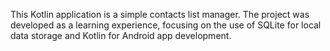 This Kotlin application is a simple contacts list manager.
The project was developed as a learning experience, focusing on the use of SQLite for local data storage and Kotlin for Android app development.
